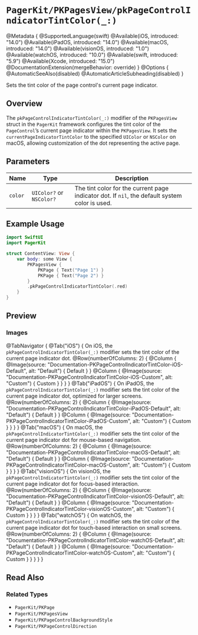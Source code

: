 # ``PagerKit/PKPagesView/pkPageControlIndicatorTintColor(_:)``

@Metadata {
    @SupportedLanguage(swift)
    @Available(iOS, introduced: "14.0")
    @Available(iPadOS, introduced: "14.0")
    @Available(macOS, introduced: "14.0")
    @Available(visionOS, introduced: "1.0")
    @Available(watchOS, introduced: "10.0")
    @Available(swift, introduced: "5.9")
    @Available(Xcode, introduced: "15.0")
    @DocumentationExtension(mergeBehavior: override)
}
@Options {
    @AutomaticSeeAlso(disabled)
    @AutomaticArticleSubheading(disabled)
}

Sets the tint color of the page control's current page indicator.

## Overview

The `pkPageControlIndicatorTintColor(_:)` modifier of the `PKPagesView` struct in the `PagerKit` framework configures the tint color of the `PageControl`’s current page indicator within the `PKPagesView`. It sets the `currentPageIndicatorTintColor` to the specified `UIColor` or `NSColor` on macOS, allowing customization of the dot representing the active page.

## Parameters

| Name | Type | Description |
|------|------|-------------|
| `color` | `UIColor?` or `NSColor?` | The tint color for the current page indicator dot. If `nil`, the default system color is used. |

## Example Usage

```swift
import SwiftUI
import PagerKit

struct ContentView: View {
    var body: some View {
        PKPagesView {
            PKPage { Text("Page 1") }
            PKPage { Text("Page 2") }
        }
        .pkPageControlIndicatorTintColor(.red)
    }
}
```

## Preview

### Images

@TabNavigator {
    @Tab("iOS") {
        On iOS, the `pkPageControlIndicatorTintColor(_:)` modifier sets the tint color of the current page indicator dot.
        @Row(numberOfColumns: 2) {
            @Column {
                @Image(source: "Documentation-PKPageControlIndicatorTintColor-iOS-Default", alt: "Default") {
                    Default
                }
            }
            @Column {
                @Image(source: "Documentation-PKPageControlIndicatorTintColor-iOS-Custom", alt: "Custom") {
                    Custom
                }
            }
        }
    }
    @Tab("iPadOS") {
        On iPadOS, the `pkPageControlIndicatorTintColor(_:)` modifier sets the tint color of the current page indicator dot, optimized for larger screens.
        @Row(numberOfColumns: 2) {
            @Column {
                @Image(source: "Documentation-PKPageControlIndicatorTintColor-iPadOS-Default", alt: "Default") {
                    Default
                }
            }
            @Column {
                @Image(source: "Documentation-PKPageControlIndicatorTintColor-iPadOS-Custom", alt: "Custom") {
                    Custom
                }
            }
        }
    }
    @Tab("macOS") {
        On macOS, the `pkPageControlIndicatorTintColor(_:)` modifier sets the tint color of the current page indicator dot for mouse-based navigation.
        @Row(numberOfColumns: 2) {
            @Column {
                @Image(source: "Documentation-PKPageControlIndicatorTintColor-macOS-Default", alt: "Default") {
                    Default
                }
            }
            @Column {
                @Image(source: "Documentation-PKPageControlIndicatorTintColor-macOS-Custom", alt: "Custom") {
                    Custom
                }
            }
        }
    }
    @Tab("visionOS") {
        On visionOS, the `pkPageControlIndicatorTintColor(_:)` modifier sets the tint color of the current page indicator dot for focus-based interaction.
        @Row(numberOfColumns: 2) {
            @Column {
                @Image(source: "Documentation-PKPageControlIndicatorTintColor-visionOS-Default", alt: "Default") {
                    Default
                }
            }
            @Column {
                @Image(source: "Documentation-PKPageControlIndicatorTintColor-visionOS-Custom", alt: "Custom") {
                    Custom
                }
            }
        }
    }
    @Tab("watchOS") {
        On watchOS, the `pkPageControlIndicatorTintColor(_:)` modifier sets the tint color of the current page indicator dot for touch-based interaction on small screens.
        @Row(numberOfColumns: 2) {
            @Column {
                @Image(source: "Documentation-PKPageControlIndicatorTintColor-watchOS-Default", alt: "Default") {
                    Default
                }
            }
            @Column {
                @Image(source: "Documentation-PKPageControlIndicatorTintColor-watchOS-Custom", alt: "Custom") {
                    Custom
                }
            }
        }
    }
}
## Read Also

### Related Types
- ``PagerKit/PKPage``
- ``PagerKit/PKPagesView``
- ``PagerKit/PKPageControlBackgroundStyle``
- ``PagerKit/PKPageControlDirection``
